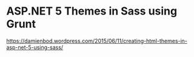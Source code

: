 # ASP.NET 5 Themes in Sass using Grunt

https://damienbod.wordpress.com/2015/06/11/creating-html-themes-in-asp-net-5-using-sass/
